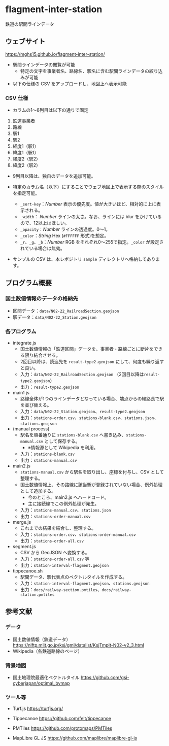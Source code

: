 # flagment-inter-station
鉄道の駅間ラインデータ

## ウェブサイト

https://mghs15.github.io/flagment-inter-station/

* 駅間ラインデータの閲覧が可能
	* 特定の文字を事業者名、路線名、駅名に含む駅間ラインデータの絞り込みが可能
* 以下の仕様の CSV をアップロードし、地図上へ表示可能

### CSV 仕様

* カラムの1～8列目は以下の通りで固定

1. 鉄道事業者
2. 路線
3. 駅1
4. 駅2
5. 経度1（駅1）
6. 緯度1（駅1）
7. 経度2（駅2）
8. 緯度2（駅2）

* 9列目以降は、独自のデータを追加可能。
* 特定のカラム名（以下）にすることでウェブ地図上で表示する際のスタイルを指定可能。
	* `_sort-key`：*Number* 表示の優先度。値が大きいほど、相対的に上に表示される。
	* `_width`： *Number* ラインの太さ。なお、ラインには blur をかけているので、12以上はほしい。
	* `_opacity`：*Number* ラインの透過度。0～1。
	* `_color`：*String* Hex (`#FFFFFF` 形式)を想定。
	* `_r`、`_g`、`_b`：*Number* RGB をそれぞれ0～255で指定。`_color` が設定されている場合は無効。

* サンプルの CSV は、本レポジトリ `sample` ディレクトリへ格納してあります。

## プログラム概要

### 国土数値情報のデータの格納先
* 区間データ：`data/N02-22_RailroadSection.geojson`
* 駅データ：`data/N02-22_Station.geojson`

### 各プログラム
* integrate.js
	* 国土数値情報の「鉄道区間」データを、事業者・路線ごとに断片をできる限り結合させる。
	* 2回目以降は、読込先を `result-type2.geojson` にして、何度も繰り返すと良い。
	* 入力：`data/N02-22_RailroadSection.geojson` （2回目以降は`result-type2.geojson`）
	* 出力：`result-type2.geojson`
* main1.js
	* 路線全体が1つのラインデータとなっている場合、端点からの経路長で駅を並び替える。
	* 入力：`data/N02-22_Station.geojson`、`result-type2.geojson`
	* 出力：`stations-order.csv`、`stations-blank.csv`、`stations.json`、`stations.geojson`
* (manual process)
	* 駅名を順番通りに `stations-blank.csv` へ書き込み、`stations-manual.csv` として保存する。
		* ※情報源として Wikipedia を利用。
	* 入力：`stations-blank.csv`
	* 出力：`stations-manual.csv`
* main2.js
	* `stations-manual.csv` から駅名を取り出し、座標を付与し、CSV として整理する。
	* 国土数値情報上、その路線に該当駅が登録されていない場合、例外処理として追加する。
		* 今のところ、main2.js へハードコード。
		* 主に接続線でこの例外処理が発生。
	* 入力：`stations-manual.csv`、`stations.json`
	* 出力：`stations-order-manual.csv`
* merge.js
	* これまでの結果を結合し、整理する。
	* 入力：`stations-order.csv`、`stations-order-manual.csv`
	* 出力：`stations-order-all.csv`
* segment.js
	* CSV から GeoJSON へ変換する。
	* 入力：`stations-order-all.csv` 等
	* 出力：`station-interval-flagment.geojson`
* tippecanoe.sh
	* 駅間データ、駅代表点のベクトルタイルを作成する。
	* 入力：`station-interval-flagment.geojson`、`stations.geojson`
	* 出力：`docs/railway-section.pmtiles`、`docs/railway-station.pmtiles`


## 参考文献
### データ
* 国土数値情報（鉄道データ）https://nlftp.mlit.go.jp/ksj/gml/datalist/KsjTmplt-N02-v2_3.html
* Wikipedia（各鉄道路線のページ）

### 背景地図
* 国土地理院最適化ベクトルタイル https://github.com/gsi-cyberjapan/optimal_bvmap

### ツール等
* Turf.js https://turfjs.org/
* Tippecanoe https://github.com/felt/tippecanoe

* PMTiles https://github.com/protomaps/PMTiles
* MapLibre GL JS https://github.com/maplibre/maplibre-gl-js
